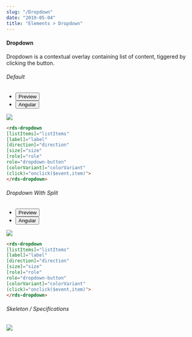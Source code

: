 ```yaml
---
slug: "/Dropdown"
date: "2019-05-04"
title: "Elements > Dropdown"
---
```


<!-- CSS only -->
<link href="https://cdn.jsdelivr.net/npm/bootstrap@5.1.3/dist/css/bootstrap.min.css" rel="stylesheet" integrity="sha384-1BmE4kWBq78iYhFldvKuhfTAU6auU8tT94WrHftjDbrCEXSU1oBoqyl2QvZ6jIW3" crossorigin="anonymous">
<link rel="stylesheet" href="../../../../../../../raaghu/src/assets/css/style-elements.css">
<link rel="stylesheet" href="../../../../../../../raaghu/src/assets/css/main.css">


#### Dropdown
<p class="">Dropdown is a contextual overlay containing list of content, tiggered by clicking the button.</p>
<section class="py-4">
    <h6>Default</h6>
    <div class="py-3">
      <div class="cust-tabs">
        <ul class="nav nav-tabs" id="myTab" role="tablist">
          <li class="nav-item" role="presentation">
            <button class="nav-link active" id="PreviewBasic-tab" data-bs-toggle="tab" data-bs-target="#PreviewBasic" type="button" role="tab" aria-controls="PreviewBasic" aria-selected="true">Preview </button>
          </li>
          <li class="nav-item" role="presentation">
            <button class="nav-link" id="AngularBasic-tab" data-bs-toggle="tab" data-bs-target="#AngularBasic" type="button" role="tab" aria-controls="AngularBasic" aria-selected="false"><i class="bi bi-code-slash" style="font-size:1.0rem"></i>Angular</button>
          </li>
        </ul>
      </div>
      <div class="tab-content card border" id="myTabContent">
        <div class="tab-pane fade show active" id="PreviewBasic" role="tabpanel" aria-labelledby="PreviewBasic-tab">
         <div class="contents p-5">
              <div class="row">
                 <div class="col-md-12">
                     <img src="/images/dropdown-basic.png" class="img-fluid w-25">
                 </div>                           
           </div>
                       
  </div>
        </div>
        <div class="tab-pane fade show" id="AngularBasic" role="tabpanel" aria-labelledby="AngularBasic-tab">
          <div class="contents bg-code">
<div class="row m-0">

```html
<rds-dropdown
[listItems]="listItems"
[label]="label"
[direction]="direction"
[size]="size"
[role]="role"
role="dropdown-button"
[colorVariant]="colorVariant"
(click)="onclick($event,item)">
</rds-dropdown>
```
</div>
</div>
  </div>
        </div>
      </div>
    </div>
  </section>
   
<!-- dropdown with split -->
<section class="py-4">
    <h6>Dropdown With Split</h6>
    <div class="py-3">
      <div class="cust-tabs">
        <ul class="nav nav-tabs" id="myTab" role="tablist">
          <li class="nav-item" role="presentation">
            <button class="nav-link active" id="PreviewBasic-tab" data-bs-toggle="tab" data-bs-target="#PreviewAdvanced" type="button" role="tab" aria-controls="PreviewBasic" aria-selected="true">Preview </button>
          </li>
          <li class="nav-item" role="presentation">
            <button class="nav-link" id="AngularBasic-tab" data-bs-toggle="tab" data-bs-target="#AngularAdvanced" type="button" role="tab" aria-controls="AngularBasic" aria-selected="false"><i class="bi bi-code-slash" style="font-size:1.0rem"></i>Angular</button>
          </li>
        </ul>
      </div>
      <div class="tab-content card border" id="myTabContent">
        <div class="tab-pane fade show active" id="PreviewAdvanced" role="tabpanel" aria-labelledby="PreviewBasic-tab">
         <div class="contents bg-light p-5">
              <div class="row">
              <img src="/images/dropdown-split.png" class="img-thumbnail w-25">
           </div>
                       
  </div>
        </div>
        <div class="tab-pane fade show" id="AngularAdvanced" role="tabpanel" aria-labelledby="AngularBasic-tab">
          <div class="contents bg-code">
<div class="row m-0">

```html
<rds-dropdown
[listItems]="listItems"
[label]="label"
[direction]="direction"
[size]="size"
[role]="role"
role="dropdown-button"
[colorVariant]="colorVariant"
(click)="onclick($event,item)">
</rds-dropdown>
```
</div>
</div>
  </div>
        </div>
      </div>
    </div>
  </section>
  <!-- Skeleton / Specifications -->
<section class="py-4">
                        <h6>
                           Skeleton / Specifications
                        </h6>
                        <div class="py-3">
                              <!-- Tab panes -->
                              <div class="card border p-5">
                                 <div class="row">
                                    <div class="col-md-12">
                                       <img src="/images/dropdown-skeleton.png" class="img-fluid">
                                    </div>
                                 </div>
                              </div>
                        </div>
                     </section>